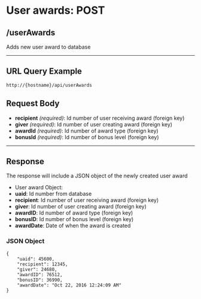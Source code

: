 # User awards: POST

## /userAwards

Adds new user award to database

---

## URL Query Example

```
http://{hostname}/api/userAwards
```

## Request Body

- **recipient** *(required)*: Id number of user receiving award (foreign key)
- **giver** *(required)*: Id number of user creating award (foreign key)
- **awardId** *(required)*: Id number of award type (foreign key)
- **bonusId** *(required)*: Id number of bonus level (foreign key)


---

## Response

The response will include a JSON object of the newly created user award

- User award Object:
 - **uaid**: Id number from database
 - **recipient**: Id number of user receiving award (foreign key)
 - **giver**: Id number of user creating award (foreign key)
 - **awardID**: Id number of award type (foreign key)
 - **bonusID**: Id number of bonus level (foreign key)
 - **awardDate**: Date of when the award is created

### JSON Object

```
{
	"uaid": 45600,
	"recipient": 12345,
	"giver": 24680,
	"awardID": 76512,
	"bonusID": 36990,
    "awardDate": "Oct 22, 2016 12:24:09 AM"
}
```
